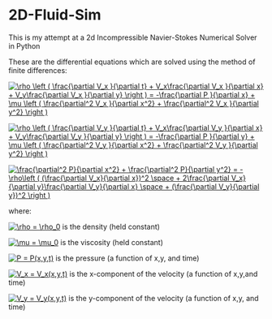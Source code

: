 # 2D-Fluid-Sim
This is my attempt at a 2d Incompressible Navier-Stokes Numerical Solver in Python

These are the differential equations which are solved using the method of finite differences:

<a href="https://www.codecogs.com/eqnedit.php?latex=\rho&space;\left&space;(&space;\frac{\partial&space;V_x&space;}{\partial&space;t}&space;&plus;&space;V_x\frac{\partial&space;V_x&space;}{\partial&space;x}&space;&plus;&space;V_y\frac{\partial&space;V_x&space;}{\partial&space;y}&space;\right&space;)&space;=&space;-\frac{\partial&space;P&space;}{\partial&space;x}&space;&plus;&space;\mu&space;\left&space;(&space;\frac{\partial^2&space;V_x&space;}{\partial&space;x^2}&space;&plus;&space;\frac{\partial^2&space;V_x&space;}{\partial&space;y^2}&space;\right&space;)" target="_blank"><img src="https://latex.codecogs.com/gif.latex?\rho&space;\left&space;(&space;\frac{\partial&space;V_x&space;}{\partial&space;t}&space;&plus;&space;V_x\frac{\partial&space;V_x&space;}{\partial&space;x}&space;&plus;&space;V_y\frac{\partial&space;V_x&space;}{\partial&space;y}&space;\right&space;)&space;=&space;-\frac{\partial&space;P&space;}{\partial&space;x}&space;&plus;&space;\mu&space;\left&space;(&space;\frac{\partial^2&space;V_x&space;}{\partial&space;x^2}&space;&plus;&space;\frac{\partial^2&space;V_x&space;}{\partial&space;y^2}&space;\right&space;)" title="\rho \left ( \frac{\partial V_x }{\partial t} + V_x\frac{\partial V_x }{\partial x} + V_y\frac{\partial V_x }{\partial y} \right ) = -\frac{\partial P }{\partial x} + \mu \left ( \frac{\partial^2 V_x }{\partial x^2} + \frac{\partial^2 V_x }{\partial y^2} \right )" /></a>


<a href="https://www.codecogs.com/eqnedit.php?latex=\rho&space;\left&space;(&space;\frac{\partial&space;V_y&space;}{\partial&space;t}&space;&plus;&space;V_x\frac{\partial&space;V_y&space;}{\partial&space;x}&space;&plus;&space;V_y\frac{\partial&space;V_y&space;}{\partial&space;y}&space;\right&space;)&space;=&space;-\frac{\partial&space;P&space;}{\partial&space;y}&space;&plus;&space;\mu&space;\left&space;(&space;\frac{\partial^2&space;V_y&space;}{\partial&space;x^2}&space;&plus;&space;\frac{\partial^2&space;V_y&space;}{\partial&space;y^2}&space;\right&space;)" target="_blank"><img src="https://latex.codecogs.com/gif.latex?\rho&space;\left&space;(&space;\frac{\partial&space;V_y&space;}{\partial&space;t}&space;&plus;&space;V_x\frac{\partial&space;V_y&space;}{\partial&space;x}&space;&plus;&space;V_y\frac{\partial&space;V_y&space;}{\partial&space;y}&space;\right&space;)&space;=&space;-\frac{\partial&space;P&space;}{\partial&space;y}&space;&plus;&space;\mu&space;\left&space;(&space;\frac{\partial^2&space;V_y&space;}{\partial&space;x^2}&space;&plus;&space;\frac{\partial^2&space;V_y&space;}{\partial&space;y^2}&space;\right&space;)" title="\rho \left ( \frac{\partial V_y }{\partial t} + V_x\frac{\partial V_y }{\partial x} + V_y\frac{\partial V_y }{\partial y} \right ) = -\frac{\partial P }{\partial y} + \mu \left ( \frac{\partial^2 V_y }{\partial x^2} + \frac{\partial^2 V_y }{\partial y^2} \right )" /></a>


<a href="https://www.codecogs.com/eqnedit.php?latex=\frac{\partial^2&space;P}{\partial&space;x^2}&space;&plus;&space;\frac{\partial^2&space;P}{\partial&space;y^2}&space;=&space;-\rho\left&space;(&space;(\frac{\partial&space;V_x}{\partial&space;x})^2&space;\space&space;&plus;&space;2\frac{\partial&space;V_x}{\partial&space;y}\frac{\partial&space;V_y}{\partial&space;x}&space;\space&space;&plus;&space;(\frac{\partial&space;V_y}{\partial&space;y})^2&space;\right&space;)" target="_blank"><img src="https://latex.codecogs.com/gif.latex?\frac{\partial^2&space;P}{\partial&space;x^2}&space;&plus;&space;\frac{\partial^2&space;P}{\partial&space;y^2}&space;=&space;-\rho\left&space;(&space;(\frac{\partial&space;V_x}{\partial&space;x})^2&space;\space&space;&plus;&space;2\frac{\partial&space;V_x}{\partial&space;y}\frac{\partial&space;V_y}{\partial&space;x}&space;\space&space;&plus;&space;(\frac{\partial&space;V_y}{\partial&space;y})^2&space;\right&space;)" title="\frac{\partial^2 P}{\partial x^2} + \frac{\partial^2 P}{\partial y^2} = -\rho\left ( (\frac{\partial V_x}{\partial x})^2 \space + 2\frac{\partial V_x}{\partial y}\frac{\partial V_y}{\partial x} \space + (\frac{\partial V_y}{\partial y})^2 \right )" /></a>


where:

<a href="https://www.codecogs.com/eqnedit.php?latex=\rho&space;=&space;\rho_0" target="_blank"><img src="https://latex.codecogs.com/gif.latex?\rho&space;=&space;\rho_0" title="\rho = \rho_0" /></a> is the density (held constant)

<a href="https://www.codecogs.com/eqnedit.php?latex=\mu&space;=&space;\mu_0" target="_blank"><img src="https://latex.codecogs.com/gif.latex?\mu&space;=&space;\mu_0" title="\mu = \mu_0" /></a> is the viscosity (held constant)

<a href="https://www.codecogs.com/eqnedit.php?latex=P&space;=&space;P(x,y,t)" target="_blank"><img src="https://latex.codecogs.com/gif.latex?P&space;=&space;P(x,y,t)" title="P = P(x,y,t)" /></a> is the pressure (a function of x,y, and time)

<a href="https://www.codecogs.com/eqnedit.php?latex=V_x&space;=&space;V_x(x,y,t)" target="_blank"><img src="https://latex.codecogs.com/gif.latex?V_x&space;=&space;V_x(x,y,t)" title="V_x = V_x(x,y,t)" /></a> is the x-component of the velocity (a function of x,y,and time)

<a href="https://www.codecogs.com/eqnedit.php?latex=V_y&space;=&space;V_y(x,y,t)" target="_blank"><img src="https://latex.codecogs.com/gif.latex?V_y&space;=&space;V_y(x,y,t)" title="V_y = V_y(x,y,t)" /></a> is the y-component of the velocity (a function of x,y, and time)
